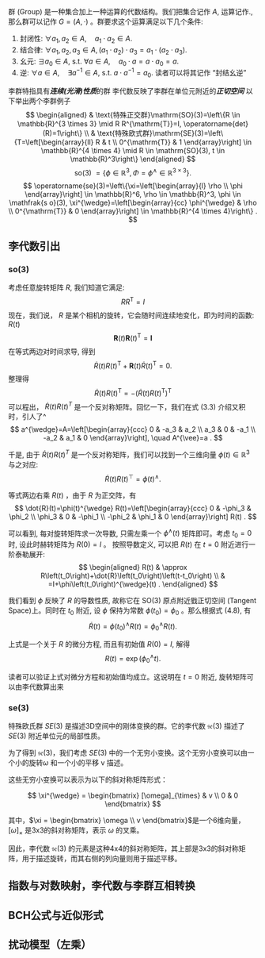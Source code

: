 群 (Group) 是一种集合加上一种运算的代数结构。我们把集合记作 $A$, 运算记作., 那么群可以记作 $G=(A, \cdot)$ 。群要求这个运算满足以下几个条件:
1. 封闭性: $\forall a_1, a_2 \in A, \quad a_1 \cdot a_2 \in A$.
2. 结合律: $\forall a_1, a_2, a_3 \in A,\left(a_1 \cdot a_2\right) \cdot a_3=a_1 \cdot\left(a_2 \cdot a_3\right)$.
3. 幺元: $\exists a_0 \in A$, s.t. $\forall a \in A, \quad a_0 \cdot a=a \cdot a_0=a$.
4. 逆: $\forall a \in A, \quad \exists a^{-1} \in A$, s.t. $a \cdot a^{-1}=a_0$.
读者可以将其记作 “封结幺逆”

李群特指具有***连续(光滑)性质***的群
李代数反映了李群在单位元附近的***正切空间***
以下举出两个李群例子
$$
\begin{aligned}
& \text{特殊正交群}\mathrm{SO}(3)=\left\{R \in \mathbb{R}^{3 \times 3} \mid R R^{\mathrm{T}}=I, \operatorname{det}(R)=1\right\} \\
& \text{特殊欧式群}\mathrm{SE}(3)=\left\{T=\left[\begin{array}{ll}
R & t \\
0^{\mathrm{T}} & 1
\end{array}\right] \in \mathbb{R}^{4 \times 4} \mid R \in \mathrm{SO}(3), t \in \mathbb{R}^3\right\}
\end{aligned}
$$
$$
\text { so(3) }=\left\{\phi \in \mathbb{R}^3, \Phi=\phi^{\wedge} \in \mathbb{R}^{3 \times 3}\right\} .
$$
$$
\operatorname{se}(3)=\left\{\xi=\left[\begin{array}{l}
\rho \\
\phi
\end{array}\right] \in \mathbb{R}^6, \rho \in \mathbb{R}^3, \phi \in \mathfrak{s o}(3), \xi^{\wedge}=\left[\begin{array}{cc}
\phi^{\wedge} & \rho \\
0^{\mathrm{T}} & 0
\end{array}\right] \in \mathbb{R}^{4 \times 4}\right\} .
$$
## 李代数引出
### so(3)
考虑任意旋转矩阵 $R$, 我们知道它满足:
$$
R R^{\mathrm{T}}=I
$$
现在，我们说， $R$ 是某个相机的旋转，它会随时间连续地变化，即为时间的函数: $R(t)$ 
$$
\boldsymbol{R}(t) \boldsymbol{R}(t)^{\mathrm{T}}=\boldsymbol{I}
$$
在等式两边对时间求导, 得到
$$
\dot{R}(t) R(t)^{\mathrm{T}}+\boldsymbol{R}(t) \dot{R}(t)^{\mathrm{T}}=0 .
$$
整理得
$$
\dot{R}(t) R(t)^{\mathrm{T}}=-\left(\dot{R}(t) R(t)^{\mathrm{T}}\right)^{\mathrm{T}}
$$
可以程出， $\dot{R}(t) R(t)^T$ 是一个反对称矩阵。回忆一下，我们在式 (3.3) 介绍又积时，引人了^
$$
a^{\wedge}=A=\left[\begin{array}{ccc}
0 & -a_3 & a_2 \\
a_3 & 0 & -a_1 \\
-a_2 & a_1 & 0
\end{array}\right], \quad A^{\vee}=a .
$$

千是, 由于 $\dot{R}(t) R(t)^T$ 是一个反对称矩阵，我们可以找到一个三维向量 $\phi(t) \in \mathbb{R}^3$ 与之对应:
$$
\dot{R}(t) R(t)^{\top}=\phi(t)^{\wedge} .
$$

等式两边右乘 $R(t)$ ，由于 $R$ 为正交阵，有
$$
\dot{R}(t)=\phi(t)^{\wedge} R(t)=\left[\begin{array}{ccc}
0 & -\phi_3 & \phi_2 \\
\phi_3 & 0 & -\phi_1 \\
-\phi_2 & \phi_1 & 0
\end{array}\right] R(t) .
$$

可以看到, 每对旋转矩阵求一次导数, 只需左乘一个 $\phi^{\wedge}(t)$ 矩阵即可。考虑 $t_0=0$ 时, 设此时赫转矩阵为 $R(0)=I$ 。 按照导数定义, 可以把 $R(t)$ 在 $t=0$ 附近进行一阶泰勒展开:
$$
\begin{aligned}
R(t) & \approx R\left(t_0\right)+\dot{R}\left(t_0\right)\left(t-t_0\right) \\
& =I+\phi\left(t_0\right)^{\wedge}(t) .
\end{aligned}
$$

我们看到 $\phi$ 反映了 $R$ 的导数性质, 故称它在 $\mathrm{SO}(3)$ 原点附近戥正切空间 (Tangent Space)上。同时在 $t_0$ 附近, 设 $\phi$ 保持为常数 $\phi\left(t_0\right)=\phi_0$ 。那么根据式 (4.8), 有
$$
\dot{R}(t)=\phi\left(t_0\right)^{\wedge} R(t)=\phi_0^{\wedge} R(t) .
$$

上式是一个关于 $R$ 的微分方程, 而且有初始值 $R(0)=I$, 解得
$$
R(t)=\exp \left(\phi_0^{\wedge} t\right) .
$$

读者可以验证上式对微分方程和初始值均成立。这说明在 $t=0$ 附近, 旋转矩阵可以由李代数算出来
### se(3)
特殊欧氏群 $SE(3)$ 是描述3D空间中的刚体变换的群。它的李代数 $\mathfrak{se}(3)$ 描述了$SE(3)$ 附近单位元的局部性质。

为了得到 $\mathfrak{se}(3)$，我们考虑 $SE(3)$ 中的一个无穷小变换。这个无穷小变换可以由一个小的旋转$\omega$ 和一个小的平移 v 描述。

这些无穷小变换可以表示为以下的斜对称矩阵形式：

$$
\xi^{\wedge} = \begin{bmatrix}
[\omega]_{\times} & v \\
0 & 0
\end{bmatrix}
$$

其中，$\xi = \begin{bmatrix} \omega \\ v \end{bmatrix}$是一个6维向量，$[\omega]_{\times}$ 是3x3的斜对称矩阵，表示 $\omega$ 的叉乘。

因此，李代数 $\mathfrak{se}(3)$ 的元素是这种4x4的斜对称矩阵，其上部是3x3的斜对称矩阵，用于描述旋转，而其右侧的列向量则用于描述平移。

## 指数与对数映射，李代数与李群互相转换

## BCH公式与近似形式

## 扰动模型（左乘）